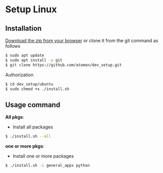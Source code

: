# Setup Linux

## Installation
[Download the zip from your browser](https://github.com/atomon/dev_setup/archive/refs/heads/main.zip) or clone it from the git command as follows
```bash
$ sudo apt update
$ sudo apt install -y git
$ git clone https://github.com/atomon/dev_setup.git
```

Authorization
```bash
$ cd dev_setup/ubuntu
$ sudo chmod +x ./install.sh
```

## Usage command
**All pkgs**:
- Install all packages
```bash
$ ./install.sh --all
```

**one or more pkgs**:
- Install one or more packages
```bash
$ ./install.sh -i general_apps python
```
